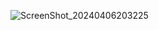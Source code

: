 ![ScreenShot_20240406203225](https://github.com/piyush3psharma/piyush3psharma/assets/146700631/5ff438dc-d610-4205-a30b-2844d0dc3f5d)
